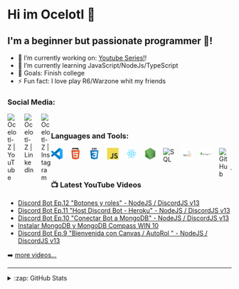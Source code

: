 # Hi im Ocelotl 👋

## I'm a beginner but passionate programmer 🧡!

- 🔭 I’m currently working on: [Youtube Series!][series]!
- 🌱 I’m currently learning JavaScript/NodeJs/TypeScript
- 🥅 Goals: Finish college
- ⚡ Fun fact: I love play R6/Warzone whit my friends

### Social Media:

[<img align="left" alt="Ocelotl-Z | YouTube" width="22px" src="https://image.flaticon.com/icons/png/512/1384/1384060.png" style="padding-right:1rem;"/>][youtube]
[<img align="left" alt="Ocelotl-Z | LinkedIn" width="22px" src="https://image.flaticon.com/icons/png/512/174/174857.png" style="padding-right:1rem;"/>][linkedin]
[<img align="left" alt="Ocelotl-Z | Instagram" width="22px" src="https://image.flaticon.com/icons/png/512/2111/2111463.png"/>][instagram]

<br />

### Languages and Tools:

<img align="left" alt="Visual Studio Code" width="26px" src="https://raw.githubusercontent.com/github/explore/80688e429a7d4ef2fca1e82350fe8e3517d3494d/topics/visual-studio-code/visual-studio-code.png" style="padding-right:1rem;" />

<img align="left" alt="HTML5" width="26px" src="https://raw.githubusercontent.com/github/explore/80688e429a7d4ef2fca1e82350fe8e3517d3494d/topics/html/html.png" style="padding-right:1rem;" />

<img align="left" alt="CSS3" width="26px" src="https://raw.githubusercontent.com/github/explore/80688e429a7d4ef2fca1e82350fe8e3517d3494d/topics/css/css.png" style="padding-right:1rem;" />

<img align="left" alt="JavaScript" width="26px" src="https://raw.githubusercontent.com/github/explore/80688e429a7d4ef2fca1e82350fe8e3517d3494d/topics/javascript/javascript.png" style="padding-right:1rem;" />

<img align="left" alt="React" width="26px" src="https://raw.githubusercontent.com/github/explore/80688e429a7d4ef2fca1e82350fe8e3517d3494d/topics/react/react.png" style="padding-right:1rem;" />

<img align="left" alt="Node.js" width="26px" src="https://raw.githubusercontent.com/github/explore/80688e429a7d4ef2fca1e82350fe8e3517d3494d/topics/nodejs/nodejs.png" style="padding-right:1rem;" />

<img align="left" alt="SQL" width="26px" src="https://image.flaticon.com/icons/png/512/29/29595.png" style="padding-right:1rem;" />

<img align="left" alt="MySQL" width="26px" src="https://raw.githubusercontent.com/github/explore/80688e429a7d4ef2fca1e82350fe8e3517d3494d/topics/mysql/mysql.png" style="padding-right:1rem;" />

<img align="left" alt="MongoDB" width="26px" src="https://raw.githubusercontent.com/github/explore/80688e429a7d4ef2fca1e82350fe8e3517d3494d/topics/mongodb/mongodb.png" style="padding-right:1rem;" />

<img align="left" alt="GitHub" width="26px" src="https://image.flaticon.com/icons/png/512/733/733553.png"/>

<br />
<br />

---

### 📺 Latest YouTube Videos

<!-- YOUTUBE:START -->
- [Discord Bot Ep.12 "Botones y roles"  -  NodeJS / DiscordJS v13](https://www.youtube.com/watch?v=HeqGzhsa1Tc)
- [Discord Bot Ep.11 "Host Discord Bot - Heroku"  -  NodeJS / DiscordJS v13](https://www.youtube.com/watch?v=wAONbQA-l_M)
- [Discord Bot Ep.10 "Conectar Bot a MongoDB"  -  NodeJS / DiscordJS v13](https://www.youtube.com/watch?v=hrwT7qZrWew)
- [Instalar MongoDB y MongoDB Compass WIN 10](https://www.youtube.com/watch?v=Z6Ox7GlHMiA)
- [Discord Bot Ep.9 "Bienvenida con Canvas / AutoRol "  -  NodeJS / DiscordJS v13](https://www.youtube.com/watch?v=bIwQmtkoyQE)
<!-- YOUTUBE:END -->

➡️ [more videos...](https://youtube.com/Ocelotl-Z)

---

<details>
  <summary>:zap: GitHub Stats</summary>

  <img align="left" alt="Ocelotl-Z's GitHub Stats" src="https://github-readme-stats.vercel.app/api?username=Ocelotl-Z&show_icons=true&hide_border=true&theme=cobalt" />

</details>

[discord]:
[website]:
[series]: https://www.youtube.com/watch?v=e5lyVGeaVX8&list=PLbObns2wf7idE6FqlGHcA-eM25YMLPsBR
[youtube]: https://www.youtube.com/channel/UC-aqzJYZsJQHGVC5zrs1V2Q
[instagram]: https://www.instagram.com/ocelotlerick/
[linkedin]: https://www.linkedin.com/in/erick-ocelotl-castro-tellez-32a311207/
